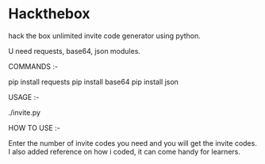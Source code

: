 # Hackthebox
hack the box unlimited invite code generator using python.

U need requests, base64, json modules.

COMMANDS :-

pip install requests
pip install base64
pip install json



USAGE :-

./invite.py



HOW TO USE :-

Enter the number of invite codes you need and you will get the invite codes.
I also added reference on how i coded, it can come handy for learners. 

